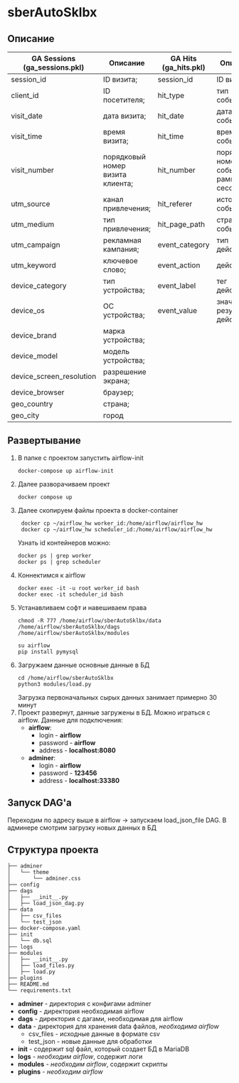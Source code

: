 # sberAutoSklbx


## Описание

| GA Sessions (ga_sessions.pkl) | Описание                         | GA Hits (ga_hits.pkl) | Описание                                  |
|-------------------------------|----------------------------------|-----------------------|-------------------------------------------|
| session_id                    | ID визита;                       | session_id            | ID визита;                                |
| client_id                     | ID посетителя;                   | hit_type              | тип события;                              |
| visit_date                    | дата визита;                     | hit_date              | дата события;                             |
| visit_time                    | время визита;                    | hit_time              | время события;                            |
| visit_number                  | порядковый номер визита клиента; | hit_number            | порядковый номер события в рамках сессии; |
| utm_source                    | канал привлечения;               | hit_referer           | источник события;                         |
| utm_medium                    | тип привлечения;                 | hit_page_path         | страница события;                         |
| utm_campaign                  | рекламная кампания;              | event_category        | тип действия;                             |
| utm_keyword                   | ключевое слово;                  | event_action          | действие;                                 |
| device_category               | тип устройства;                  | event_label           | тег действия;                             |
| device_os                     | ОС устройства;                   | event_value           | значение результата действияv             |
| device_brand                  | марка устройства;                |                       |                                           |
| device_model                  | модель устройства;               |                       |                                           |
| device_screen_resolution      | разрешение экрана;               |                       |                                           |
| device_browser                | браузер;                         |                       |                                           |
| geo_country                   | страна;                          |                       |                                           |
| geo_city                      | город                            |                       |                                           |

## Развертывание

1. В папке с проектом запустить airflow-init
    ```
    docker-compose up airflow-init
    ```
2. Далее разворачиваем проект
   ```
   docker compose up
	```
3. Далее скопируем файлы проекта в docker-container
   ```
	docker cp ~/airflow_hw worker_id:/home/airflow/airflow_hw  
	docker cp ~/airflow_hw scheduler_id:/home/airflow/airflow_hw
	```
	Узнать id контейнеров можно:
	```
	docker ps | grep worker  
	docker ps | grep scheduler
	```
4. Коннектимся к airflow
	```
	docker exec -it -u root worker_id bash
	docker exec -it scheduler_id bash
	```
5. Устанавливаем софт и навешиваем права 
   ```
   chmod -R 777 /home/airflow/sberAutoSklbx/data /home/airflow/sberAutoSklbx/dags /home/airflow/sberAutoSklbx/modules
   
   su airflow
   pip install pymysql
	```
6. Загружаем данные основные данные в БД
   ```
   cd /home/airflow/sberAutoSklbx
   python3 modules/load.py
	```
	Загрузка первоначальных сырых данных занимает примерно 30 минут
7. Проект развернут, данные загружены в БД. Можно играться с airflow. Данные для подключения:
   - **airflow**:
	   - login - **airflow**
	   - password - **airflow**
	   - address - **localhost:8080**
   - **adminer**:
	   - login - **airflow**
	   - password - **123456**
	   - address - **localhost:33380**
## Запуск DAG'а
Переходим по адресу выше в airflow -> запускаем load_json_file DAG. В админере смотрим загрузку новых данных в БД

## Структура проекта
```
├── adminer
│   └── theme
│       └── adminer.css
├── config
├── dags
│   ├── __init__.py
│   ├── load_json_dag.py
├── data
│   ├── csv_files
│   └── test_json
├── docker-compose.yaml
├── init
│   └── db.sql
├── logs
├── modules
│   ├── __init__.py
│   ├── load_files.py
│   ├── load.py
├── plugins
├── README.md
└── requirements.txt

```

* **adminer** - директория с конфигами adminer
* **config** - директория необходимая airflow
* **dags** - директория с дагами, необходимая для airflow
* **data** - директория для хранения data файлов, *необходима airflow*
	* csv_files - исходные данные в формате csv
	* test_json - новые данные для обработки
* **init** - содержит sql файл, который создает БД в MariaDB
* **logs** - *необходим airflow*, содержит логи
* **modules** - *необходим airflow*, содержит скрипты
* **plugins** - *необходим airflow*